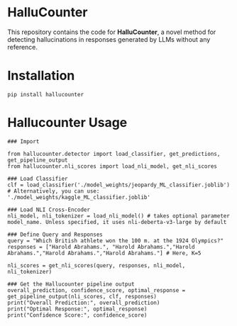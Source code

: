 # HalluCounter
This repository contains the code for **HalluCounter**, a novel method for detecting hallucinations in responses generated by LLMs without any reference.

# Installation
```
pip install hallucounter
```

# Hallucounter Usage

```
### Import

from hallucounter.detector import load_classifier, get_predictions, get_pipeline_output
from hallucounter.nli_scores import load_nli_model, get_nli_scores

### Load Classifier
clf = load_classifier('./model_weights/jeopardy_ML_classifier.joblib') # Alternatively, you can use: './model_weights/kaggle_ML_classifier.joblib'

### Load NLI Cross-Encoder
nli_model, nli_tokenizer = load_nli_model() # takes optional parameter model_name. Unless specified, it uses nli-deberta-v3-large by default

### Define Query and Responses
query = "Which British athlete won the 100 m. at the 1924 Olympics?"
responses = ["Harold Abrahams.", "Harold Abrahams.","Harold Abrahams.","Harold Abrahams.","Harold Abrahams."] # Here, K=5

nli_scores = get_nli_scores(query, responses, nli_model, nli_tokenizer)

### Get the Hallucounter pipeline output
overall_prediction, confidence_score, optimal_response = get_pipeline_output(nli_scores, clf, responses)
print("Overall Prediction:", overall_prediction)
print("Optimal Response:", optimal_response)
print("Confidence Score:", confidence_score)
```
